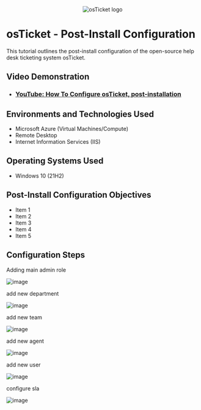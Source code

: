 <p align="center">
<img src="https://i.imgur.com/Clzj7Xs.png" alt="osTicket logo"/>
</p>

<h1>osTicket - Post-Install Configuration</h1>
This tutorial outlines the post-install configuration of the open-source help desk ticketing system osTicket.<br />


<h2>Video Demonstration</h2>

- ### [YouTube: How To Configure osTicket, post-installation](https://www.youtube.com)

<h2>Environments and Technologies Used</h2>

- Microsoft Azure (Virtual Machines/Compute)
- Remote Desktop
- Internet Information Services (IIS)

<h2>Operating Systems Used </h2>

- Windows 10</b> (21H2)

<h2>Post-Install Configuration Objectives</h2>

- Item 1
- Item 2
- Item 3
- Item 4
- Item 5

<h2>Configuration Steps</h2>
Adding main admin role

![image](https://github.com/eddieybarra/osticket-postinstall/assets/18490891/3b0788fb-4880-4355-b8be-ad694c81db7b)

add new department

![image](https://github.com/eddieybarra/osticket-postinstall/assets/18490891/3ce0abf9-1770-4ab9-8a79-4174729601b3)


add new team

![image](https://github.com/eddieybarra/osticket-postinstall/assets/18490891/faf1426b-7b6f-49cb-8cf0-2890be9b6673)


add new agent

![image](https://github.com/eddieybarra/osticket-postinstall/assets/18490891/a898305c-cf8c-4a92-aa49-b61e19dcc831)

add new user

![image](https://github.com/eddieybarra/osticket-postinstall/assets/18490891/6765283a-9d54-45e0-8f12-338c03c4998e)

configure sla

![image](https://github.com/eddieybarra/osticket-postinstall/assets/18490891/7494fcfa-ce95-4b37-8637-5df3e5e9752d)

